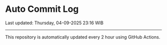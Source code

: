 # Auto Commit Log

Last updated: Thursday, 04-09-2025 23:16 WIB

---

This repository is automatically updated every 2 hour using GitHub Actions.
